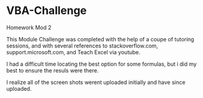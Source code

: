# VBA-Challenge
Homework Mod 2


This Module Challenge was completed with the help of a coupe of tutoring sessions, and with several references to stackoverflow.com, support.microsoft.com, and Teach Excel via youtube.

I had a difficult time locating the best option for some formulas, but i did my best to ensure the resuls were there.

I realize all of the screen shots werent uploaded initially and have since uploaded.
